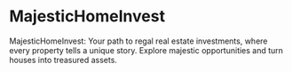 # MajesticHomeInvest
MajesticHomeInvest: Your path to regal real estate investments, where every property tells a unique story. Explore majestic opportunities and turn houses into treasured assets.
